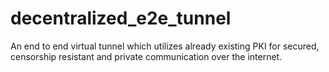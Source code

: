 # decentralized_e2e_tunnel
An end to end virtual tunnel which utilizes already existing PKI for secured, censorship resistant and private communication over the internet.
